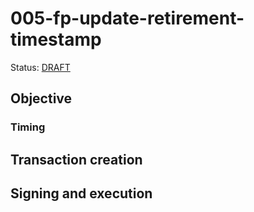 # 005-fp-update-retirement-timestamp

Status: [DRAFT]()

## Objective

### Timing

## Transaction creation

## Signing and execution
